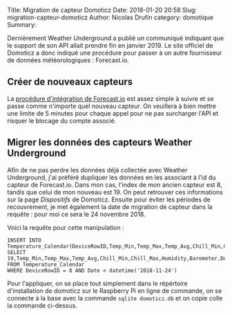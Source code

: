 Title: Migration de capteur Domoticz
Date: 2018-01-20 20:58
Slug: migration-capteur-domoticz
Author: Nicolas Drufin
category: domotique
Summary: 

Dernièrement Weather Underground a publié un communiqué indiquant que le support de son API allait prendre fin en janvier 2019. Le site officiel de Domoticz a donc indiqué une procédure pour passer à un autre fournisseur de données météorologiques : Forecast.io. 

## Créer de nouveaux capteurs

La [procédure d'intégration de Forecast.io](https://www.domoticz.com/wiki/Weather_forecast_from_forecast.io_in_Domoticz) est assez simple à suivre et se passe comme n'importe quel nouveau capteur. On veuillera à bien mettre une limite de 5 minutes pour chaque appel pour ne pas surcharger l'API et risquer le blocage du compte associé.

## Migrer les données des capteurs Weather Underground

Afin de ne pas perdre les données déjà collectée avec Weather Underground, j'ai préféré dupliquer les données en les associant à l'id du capteur de Forecast.io. Dans mon cas, l'index de mon ancien capteur est 8, tandis que celui de mon nouveau est 19. On peut retrouver ces informations sur la page *Dispositifs* de Domoticz. Ensuite pour éviter les périodes de recouvrement, je met également la date de migration de capteur dans la requête : pour moi ce sera le 24 novembre 2018. 

Voici la requête pour cette manipulation :
```
INSERT INTO Temperature_Calendar(DeviceRowID,Temp_Min,Temp_Max,Temp_Avg,Chill_Min,Chill_Max,Humidity,Barometer,DewPoint,SetPoint_Min,SetPoint_Max,SetPoint_Avg,Date)
SELECT 19,Temp_Min,Temp_Max,Temp_Avg,Chill_Min,Chill_Max,Humidity,Barometer,DewPoint,SetPoint_Min,SetPoint_Max,SetPoint_Avg,Date
FROM Temperature_Calendar
WHERE DeviceRowID = 8 AND Date < datetime('2018-11-24')
```

Pour l'appliquer, on se place tout simplement dans le répértoire d'installation de domoticz sur le Raspberry Pi en ligne de commande, on se connecte à la base avec la commande `sqlite domoticz.db` et on copie colle la commande ci-dessus.
